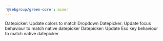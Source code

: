 ```yaml
---
'@sebgroup/green-core': minor
---
```


Datepicker: Update colors to match Dropdown
Datepicker: Update focus behaviour to match native datepicker
Datepicker: Update Esc key behaviour to match native datepicker
